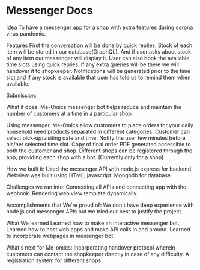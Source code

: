 # Messenger Docs
Idea
To have a messenger app for a shop with extra features during corona virus pandemic.

Features
First the conversation will be done by quick replies.
Stock of each item will be stored in our database(GraphQL).
And if user asks about stock of any item our messenger will display it.
 User can also book the available time slots using quick replies.
If any extra queries will be there we will handover it to shopkeeper.
Notifications will be generated prior to the time slot and if any stock is available that user has told us to remind them when available.


Submission:

What it does:
Me-Omics messenger bot helps reduce and maintain the number of customers at a time in a particular shop.

Using messenger, Me-Omics allow customers to place orders for your daily household need products separated in different categories. 
Customer can select pick-up/visiting date and time.
Notify the user few minutes before his/her selected time slot.
Copy of final order PDF generated accessible to both the customer and shop.
Different shops can be registered through the app, providing each shop with a bot. (Currently only for a shop)

How we built it:
Used the messenger API with node.js express for backend.
Webview was built using HTML, javascript.
Mongodb for database.

Challenges we ran into:
Connecting all APIs and connecting app with the webhook.
Rendering web view template dynamically.

Accomplishments that We're proud of:
We don't have deep experience with node.js and messenger APIs but we tried our best to justify the project.

What We learned
Learned how to make an interactive messenger bot.
Learned how to host web apps and make API calls in and around.
Learned to incorporate webpages in messenger bot.

What's next for Me-omics:
Incorporating handover protocol wherein customers can contact the shopkeeper directly in case of any difficulty.
A registration system for different shops.

